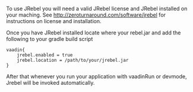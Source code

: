 To use JRebel you will need a valid JRebel license and JRebel installed on your maching. See http://zeroturnaround.com/software/jrebel for instructions on license and installation.

Once you have JRebel installed locate where your rebel.jar and add the following to your gradle build script
```
vaadin{
    jrebel.enabled = true
    jrebel.location = /path/to/your/jrebel.jar
}
```
After that whenever you run your application with vaadinRun or devmode, Jrebel will be invoked automatically.
